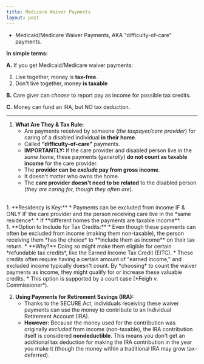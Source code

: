```yaml
---
title: Medicare Waiver Payments
layout: post
---
```


- Medicaid/Medicare Waiver Payments, AKA "difficulty-of-care" payments.


**In simple terms:**

**A.** If you get Medicaid/Medicare waiver payments: 
  1. Live together, money is **tax-free**.
  2. Don't live together, money **is taxable**
   
**B.** Care giver can *choose* to report pay as income for possible tax credits.

**C.** Money can fund an IRA, but NO tax deduction.

---

1.  **What Are They & Tax Rule:**
    * Are payments received by someone (*the taxpayer/care provider*) for caring of a disabled individual **in their home**.
    * Called **"difficulty-of-care"** payments.
    * **IMPORTANTLY:** If the care provider and disabled person live in the *same home*, these payments (*generally*) **do not count as taxable income** for the care provider. 
    * The **provider can be *exclude* pay from gross income**.
    * It doesn't matter who owns the home.
    * The **care provider doesn't need to be related** to the disabled person (*they are caring for, though they often are*).
<br>
1.  **Residency is Key:**
    * Payments can be excluded from income IF & ONLY IF the care provider and the person receiving care live in the *same residence*.
    * If **different homes the payments are  taxable income**.
<br>
1.  **Option to Include for Tax Credits:**
    * Even though these payments can often be excluded from income (making them non-taxable), the person receiving them *has the choice* to **include them as income** on their tax return.
    * **Why?** Doing so might make them eligible for certain *refundable tax credits*, like the Earned Income Tax Credit (EITC). 
    * These credits often require having a certain amount of "earned income," and excluded income typically doesn't count. By *choosing* to count the waiver payments as income, they might qualify for or increase these valuable credits.
    * This option is supported by a court case (*Feigh v. Commissioner*).

2.  **Using Payments for Retirement Savings (IRA):**
    * Thanks to the SECURE Act, individuals receiving these waiver payments can use the money to contribute to an Individual Retirement Account (IRA).
    * **However:** Because the money used for the contribution was originally *excluded* from income (non-taxable), the IRA contribution itself is considered **nondeductible**. This means you don't get an additional tax deduction for making the IRA contribution in the year you make it (though the money within a traditional IRA may grow tax-deferred).
